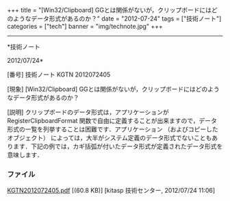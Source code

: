 ﻿+++
title = "[Win32/Clipboard] GGとは関係がないが，クリップボードにはどのようなデータ形式があるのか？"
date = "2012-07-24"
tags = ["技術ノート"]
categories = ["tech"]
banner = "img/technote.jpg"
+++

-----------------------------------------------------------------------------------------------------------------------------

*技術ノート

2012/07/24*


[番号]
技術ノート KGTN 2012072405

[現象]
[Win32/Clipboard]
GGとは関係がないが，クリップボードにはどのようなデータ形式があるのか？

[説明]
クリップボードのデータ形式は，アプリケーションが RegisterClipboardFormat
関数で自由に定義することが出来ますので，データ形式の一覧を列挙することは困難です．アプリケーション
（およびコピーしたオブジェクト）
によっては，大半がシステム定義のデータ形式でないこともあります．下記の例では，カギ括弧が付いたデータ形式が定義されたデータ形式を意味します．


### ファイル

 
 


[KGTN2012072405.pdf](http://techreport.kitasp.net/attachments/download/957/KGTN2012072405.pdf)
 [(60.8 KB)] [kitasp 技術センター, 2012/07/24
11:06]


 


 

